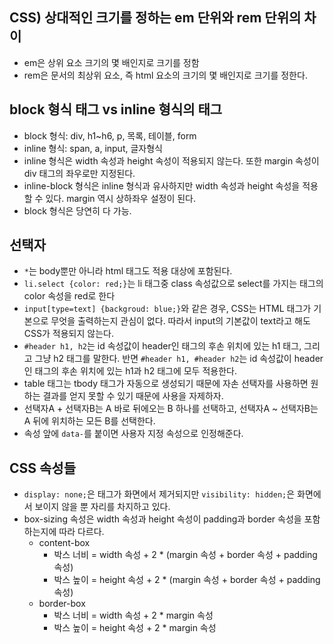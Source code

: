 ## CSS) 상대적인 크기를 정하는 em 단위와 rem 단위의 차이
* em은 상위 요소 크기의 몇 배인지로 크기를 정함
* rem은 문서의 최상위 요소, 즉 html 요소의 크기의 몇 배인지로 크기를 정한다.

## block 형식 태그 vs inline 형식의 태그 
* block 형식: div, h1~h6, p, 목록, 테이블, form
* inline 형식: span, a, input, 글자형식
* inline 형식은 width 속성과 height 속성이 적용되지 않는다. 또한 margin 속성이 div 태그의 좌우로만 지정된다.
* inline-block 형식은 inline 형식과 유사하지만 width 속성과 height 속성을 적용할 수 있다. margin 역시 상하좌우 설정이 된다. 
* block 형식은 당연히 다 가능.

## 선택자
* `*`는 body뿐만 아니라 html 태그도 적용 대상에 포함된다.
* `li.select {color: red;}`는 li 태그중 class 속성값으로 select를 가지는 태그의 color 속성을 red로 한다
* `input[type=text] {backgroud: blue;}`와 같은 경우, CSS는 HTML 태그가 기본으로 무엇을 출력하는지 관심이 없다. 따라서 input의 기본값이 text라고 해도 CSS가 적용되지 않는다.
* `#header h1, h2`는 id 속성값이 header인 태그의 후손 위치에 있는 h1 태그, 그리고 그냥 h2 태그를 말한다. 반면 `#header h1, #header h2`는 id 속성값이 header인 태그의 후손 위치에 있는 h1과 h2 태그에 모두 적용한다.
* table 태그는 tbody 태그가 자동으로 생성되기 때문에 자손 선택자를 사용하면 원하는 결과를 얻지 못할 수 있기 때문에 사용을 자제하자.
* 선택자A + 선택자B는 A 바로 뒤에오는 B 하나를 선택하고, 선택자A ~ 선택자B는 A 뒤에 위치하는 모든 B를 선택한다.
* 속성 앞에 `data-`를 붙이면 사용자 지정 속성으로 인정해준다. 

## CSS 속성들
* `display: none;`은 태그가 화면에서 제거되지만 `visibility: hidden;`은 화면에서 보이지 않을 뿐 자리를 차지하고 있다.
* box-sizing 속성은 width 속성과 height 속성이 padding과 border 속성을 포함하는지에 따라 다르다. 
  * content-box
    * 박스 너비 = width 속성 + 2 * (margin 속성 + border 속성 + padding 속성)
    * 박스 높이 = height 속성 + 2 * (margin 속성 + border 속성 + padding 속성) 
  * border-box
    * 박스 너비 = width 속성 + 2 * margin 속성
    * 박스 높이 = height 속성 + 2 * margin 속성